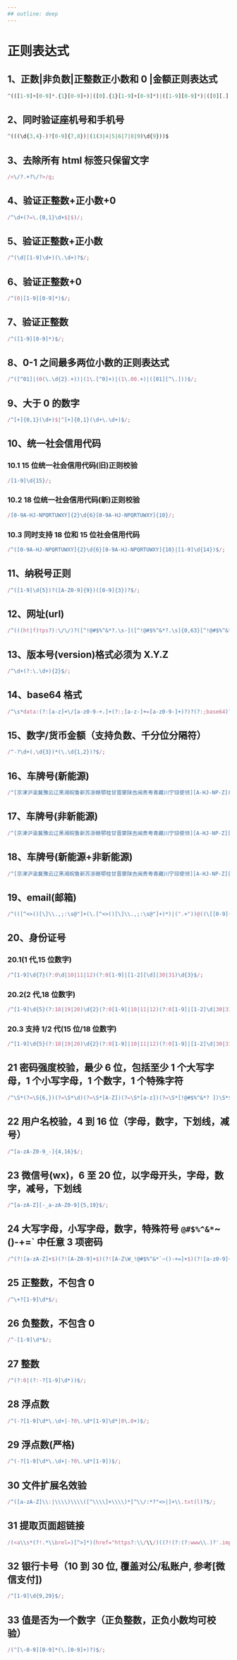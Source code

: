 ```yaml
---
## outline: deep
---
```


# 正则表达式

## 1、正数|非负数|正整数正小数和 0 |金额正则表达式

```js
^(([1-9]+[0-9]*.{1}[0-9]+)|([0].{1}[1-9]+[0-9]*)|([1-9][0-9]*)|([0][.][0-9]+[1-9]*))$
```

## 2、同时验证座机号和手机号

```js
^(((\d{3,4}-)?[0-9]{7,8})|(1(3|4|5|6|7|8|9)\d{9}))$
```

## 3、去除所有 html 标签只保留文字

```js
/<\/?.+?\/?>/g;
```

## 4、验证正整数+正小数+0

```js
/^\d+(?=\.{0,1}\d+$|$)/;
```

## 5、验证正整数+正小数

```js
/^(\d|[1-9]\d+)(\.\d+)?$/;
```

## 6、验证正整数+0

```js
/^(0|[1-9][0-9]*)$/;
```

## 7、验证正整数

```js
/^([1-9][0-9]*)$/;
```

## 8、0-1 之间最多两位小数的正则表达式

```js
/^([^01]|(0(\.\d{2}.+))|(1\.[^0]+)|(1\.00.+)|([01][^\.]))$/;
```

## 9、大于 0 的数字

```js
/^[+]{0,1}(\d+)$|^[+]{0,1}(\d+\.\d+)$/;
```

## 10、统一社会信用代码

### 10.1 15 位统一社会信用代码(旧)正则校验

```js
/[1-9]\d{15}/;
```

### 10.2 18 位统一社会信用代码(新)正则校验

```js
/[0-9A-HJ-NPQRTUWXY]{2}\d{6}[0-9A-HJ-NPQRTUWXY]{10}/;
```

### 10.3 同时支持 18 位和 15 位社会信用代码

```js
/^([0-9A-HJ-NPQRTUWXY]{2}\d{6}[0-9A-HJ-NPQRTUWXY]{10}|[1-9]\d{14})$/;
```

## 11、纳税号正则

```js
/^([1-9]\d{5})?([A-Z0-9]{9})([0-9]{3})?$/;
```

## 12、网址(url)

```js
/^(((ht|f)tps?):\/\/)?([^!@#$%^&*?.\s-]([^!@#$%^&*?.\s]{0,63}[^!@#$%^&*?.\s])?\.)+[a-z]{2,6}\/?/;
```

## 13、版本号(version)格式必须为 X.Y.Z

```js
/^\d+(?:\.\d+){2}$/;
```

## 14、base64 格式

```js
/^\s*data:(?:[a-z]+\/[a-z0-9-+.]+(?:;[a-z-]+=[a-z0-9-]+)?)?(?:;base64)?,([a-z0-9!$&',()*+;=\-._~:@/?%\s]*?)\s*$/i;
```

## 15、数字/货币金额（支持负数、千分位分隔符）

```js
/^-?\d+(,\d{3})*(\.\d{1,2})?$/;
```

## 16、车牌号(新能源)

```js
/^[京津沪渝冀豫云辽黑湘皖鲁新苏浙赣鄂桂甘晋蒙陕吉闽贵粤青藏川宁琼使领][A-HJ-NP-Z](?:((\d{5}[A-HJK])|([A-HJK][A-HJ-NP-Z0-9][0-9]{4}))|[A-HJ-NP-Z0-9]{4}[A-HJ-NP-Z0-9挂学警港澳])$/;
```

## 17、车牌号(非新能源)

```js
/^[京津沪渝冀豫云辽黑湘皖鲁新苏浙赣鄂桂甘晋蒙陕吉闽贵粤青藏川宁琼使领][A-HJ-NP-Z][A-HJ-NP-Z0-9]{4}[A-HJ-NP-Z0-9挂学警港澳]$/;
```

## 18、车牌号(新能源+非新能源)

```js
/^[京津沪渝冀豫云辽黑湘皖鲁新苏浙赣鄂桂甘晋蒙陕吉闽贵粤青藏川宁琼使领][A-HJ-NP-Z][A-HJ-NP-Z0-9]{4,5}[A-HJ-NP-Z0-9挂学警港澳]$/;
```

## 19、email(邮箱)

```js
/^(([^<>()[\]\\.,;:\s@"]+(\.[^<>()[\]\\.,;:\s@"]+)*)|(".+"))@((\[[0-9]{1,3}\.[0-9]{1,3}\.[0-9]{1,3}\.[0-9]{1,3}\])|(([a-zA-Z\-0-9]+\.)+[a-zA-Z]{2,}))$/;
```

## 20、身份证号

### 20.1(1 代,15 位数字)

```js
/^[1-9]\d{7}(?:0\d|10|11|12)(?:0[1-9]|[1-2][\d]|30|31)\d{3}$/;
```

### 20.2(2 代,18 位数字)

```js
/^[1-9]\d{5}(?:18|19|20)\d{2}(?:0[1-9]|10|11|12)(?:0[1-9]|[1-2]\d|30|31)\d{3}[\dXx]$/;
```

### 20.3 支持 1/2 代(15 位/18 位数字)

```js
/^[1-9]\d{5}(?:18|19|20)\d{2}(?:0[1-9]|10|11|12)(?:0[1-9]|[1-2]\d|30|31)\d{3}[\dXx]$/;
```

## 21 密码强度校验，最少 6 位，包括至少 1 个大写字母，1 个小写字母，1 个数字，1 个特殊字符

```js
/^\S*(?=\S{6,})(?=\S*\d)(?=\S*[A-Z])(?=\S*[a-z])(?=\S*[!@#$%^&*? ])\S*$/;
```

## 22 用户名校验，4 到 16 位（字母，数字，下划线，减号）

```js
/^[a-zA-Z0-9_-]{4,16}$/;
```

## 23 微信号(wx)，6 至 20 位，以字母开头，字母，数字，减号，下划线

```js
/^[a-zA-Z][-_a-zA-Z0-9]{5,19}$/;
```

## 24 大写字母，小写字母，数字，特殊符号 `@#$%^&*`~()-+=` 中任意 3 项密码

```js
/^(?![a-zA-Z]+$)(?![A-Z0-9]+$)(?![A-Z\W_!@#$%^&*`~()-+=]+$)(?![a-z0-9]+$)(?![a-z\W_!@#$%^&*`~()-+=]+$)(?![0-9\W_!@#$%^&*`~()-+=]+$)[a-zA-Z0-9\W_!@#$%^&*`~()-+=]/;
```

## 25 正整数，不包含 0

```js
/^\+?[1-9]\d*$/;
```

## 26 负整数，不包含 0

```js
/^-[1-9]\d*$/;
```

## 27 整数

```js
/^(?:0|(?:-?[1-9]\d*))$/;
```

## 28 浮点数

```js
/^(-?[1-9]\d*\.\d+|-?0\.\d*[1-9]\d*|0\.0+)$/;
```

## 29 浮点数(严格)

```js
/^(-?[1-9]\d*\.\d+|-?0\.\d*[1-9])$/;
```

## 30 文件扩展名效验

```js
/^([a-zA-Z]\\:|\\\\)\\\\([^\\\\]+\\\\)*[^\\/:*?"<>|]+\\.txt(l)?$/;
```

## 31 提取页面超链接

```js
/(<a\\s*(?!.*\\brel=)[^>]*)(href="https?:\\/\\/)((?!(?:(?:www\\.)?'.implode('|(?:www\\.)?', $follow_list).'))[^" rel="external nofollow" ]+)"((?!.*\\brel=)[^>]*)(?:[^>]*)>/
```

## 32 银行卡号（10 到 30 位, 覆盖对公/私账户, 参考[微信支付])

```js
/^[1-9]\d{9,29}$/;
```

## 33 值是否为一个数字（正负整数，正负小数均可校验）

```js
/(^[\-0-9][0-9]*(\.[0-9]+)?)$/;
```

